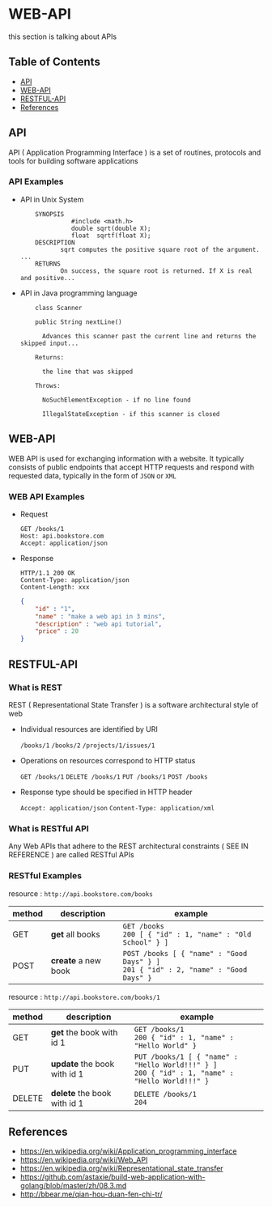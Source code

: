 # WEB-API

this section is talking about APIs

## Table of Contents
- [API](#API)
- [WEB-API](#WEB-API)
- [RESTFUL-API](#RESTFUL-API)
- [References](#References)

## API
API ( Application Programming Interface ) is a set of routines, protocols and tools for building software applications

### API Examples

- API in Unix System

          SYNOPSIS
                    #include <math.h>
                    double sqrt(double X);
                    float  sqrtf(float X);
          DESCRIPTION
                 sqrt computes the positive square root of the argument. ...
          RETURNS
                 On success, the square root is returned. If X is real and positive...


- API in Java programming language

          class Scanner

          public String nextLine()

            Advances this scanner past the current line and returns the skipped input...

          Returns:

            the line that was skipped

          Throws:

            NoSuchElementException - if no line found

            IllegalStateException - if this scanner is closed        


## WEB-API
WEB API is used for exchanging information with a website.
It typically consists of public endpoints  that accept HTTP requests and respond with requested data,
typically in the form of `JSON` or `XML`

### WEB API Examples

- Request

    ```
    GET /books/1
    Host: api.bookstore.com
    Accept: application/json
    ```


- Response

    ```
    HTTP/1.1 200 OK
    Content-Type: application/json
    Content-Length: xxx
    ```


    ```json
    {
        "id" : "1",
        "name" : "make a web api in 3 mins",
        "description" : "web api tutorial",
        "price" : 20
    }
    ```


## RESTFUL-API

### What is REST
REST ( Representational State Transfer ) is a software architectural style of web

- Individual resources are identified by URI

  `/books/1` `/books/2` `/projects/1/issues/1`

- Operations on resources correspond to HTTP status

  `GET /books/1` `DELETE /books/1` `PUT /books/1` `POST /books`

- Response type should be specified in HTTP header

  `Accept: application/json`  `Content-Type: application/xml`

### What is RESTful API
Any Web APIs that adhere to the REST architectural constraints ( SEE IN REFERENCE ) are called RESTful APIs

### RESTful Examples

resource : `http://api.bookstore.com/books`

method   |  description | example
-----    |  -------   | ----------
GET      | **get** all books | `GET /books` <br> `200 [ { "id" : 1, "name" : "Old School" } ]`
POST     | **create** a new book | `POST /books [ { "name" : "Good Days" } ]` <br> `201 { "id" : 2, "name" : "Good Days" }`

resource : `http://api.bookstore.com/books/1`

method   |  description | example
-----    |  -------   | ----------
GET      | **get** the book with id 1 | `GET /books/1` <br> `200 { "id" : 1, "name" : "Hello World" }`
PUT      | **update** the book with id 1 | `PUT /books/1 [ { "name" : "Hello World!!!" } ]` <br> `200 { "id" : 1, "name" : "Hello World!!!" }`
DELETE   | **delete** the book with id 1 | `DELETE /books/1` <br> `204`

## References
- https://en.wikipedia.org/wiki/Application_programming_interface
- https://en.wikipedia.org/wiki/Web_API
- https://en.wikipedia.org/wiki/Representational_state_transfer
- https://github.com/astaxie/build-web-application-with-golang/blob/master/zh/08.3.md
- http://bbear.me/qian-hou-duan-fen-chi-tr/
